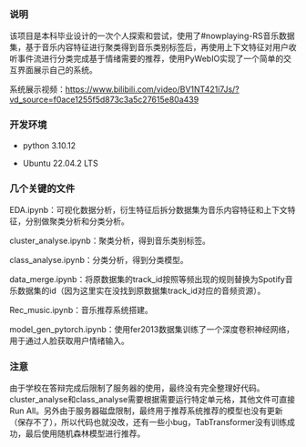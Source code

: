 ### 说明

该项目是本科毕业设计的一次个人探索和尝试，使用了#nowplaying-RS音乐数据集，基于音乐内容特征进行聚类得到音乐类别标签后，再使用上下文特征对用户收听事件流进行分类完成基于情绪需要的推荐，使用PyWebIO实现了一个简单的交互界面展示自己的系统。

系统展示视频：https://www.bilibili.com/video/BV1NT421i7Js/?vd_source=f0ace1255f5d873c3a5c27615e80a439

### 开发环境

* python 3.10.12

* Ubuntu 22.04.2 LTS



### 几个关键的文件

EDA.ipynb：可视化数据分析，衍生特征后拆分数据集为音乐内容特征和上下文特征，分别做聚类分析和分类分析。

cluster_analyse.ipynb：聚类分析，得到音乐类别标签。

class_analyse.ipynb：分类分析，得到分类模型。

data_merge.ipynb：将原数据集的track_id按照等频出现的规则替换为Spotify音乐数据集的id（因为这里实在没找到原数据集track_id对应的音频资源）。

Rec_music.ipynb：音乐推荐系统搭建。

model_gen_pytorch.ipynb：使用fer2013数据集训练了一个深度卷积神经网络，用于通过人脸获取用户情绪输入。



### 注意

由于学校在答辩完成后限制了服务器的使用，最终没有完全整理好代码。cluster_analyse和class_analyse需要根据需要运行特定单元格，其他文件可直接Run All。另外由于服务器磁盘限制，最终用于推荐系统推荐的模型也没有更新（保存不了），所以代码也就没改，还有一些小bug，TabTransformer没有训练成功，最后使用随机森林模型进行推荐。